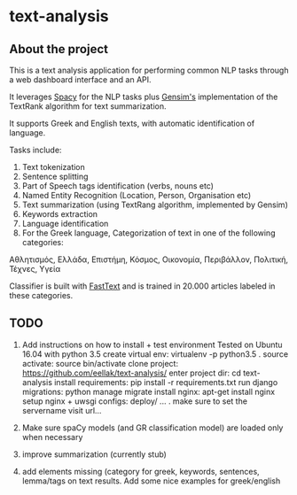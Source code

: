# text-analysis
## About the project

This is a text analysis application for performing common NLP tasks through a web dashboard interface and an API. 

It leverages [Spacy](https://spacy.io) for the NLP tasks plus [Gensim's](https://github.com/RaRe-Technologies/gensim) implementation of the TextRank algorithm for text summarization. 

It supports Greek and English texts, with automatic identification of language. 

Tasks include:
1. Text tokenization
2. Sentence splitting
3. Part of Speech tags identification (verbs, nouns etc)
4. Named Entity Recognition (Location, Person, Organisation etc)
5. Text summarization (using TextRang algorithm, implemented by Gensim)
6. Keywords extraction
7. Language identification
8. For the Greek language, Categorization of text in one of the following categories: 

Αθλητισμός, Ελλάδα, Επιστήμη, Κόσμος, Οικονομία, Περιβάλλον, Πολιτική, Τέχνες, Υγεία 

Classifier is built with [FastText](https://fasttext.cc) and is trained in 20.000 articles labeled in these categories.

## TODO
1. Add instructions on how to install + test environment
Tested on Ubuntu 16.04 with python 3.5
create virtual env: virtualenv -p python3.5 .
source activate: source bin/activate
clone project: https://github.com/eellak/text-analysis/
enter project dir: cd text-analysis
install requirements: pip install -r requirements.txt
run django migrations: python manage migrate
install nginx: apt-get install nginx
setup nginx + uwsgi configs: deploy/ ... . make sure to set the servername
visit url...

2. Make sure spaCy models (and GR classification model) are loaded only when necessary
3. improve summarization (currently stub)
4. add elements missing (category for greek, keywords, sentences, lemma/tags on text results. Add some nice examples for greek/english
